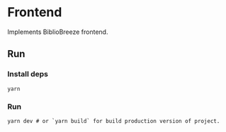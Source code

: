 # Frontend

Implements BiblioBreeze frontend.

## Run

### Install deps

```shell
yarn
```

### Run

```shell
yarn dev # or `yarn build` for build production version of project.
```
